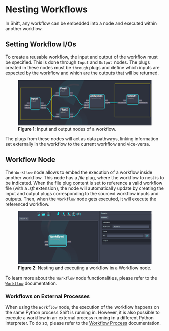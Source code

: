 # Nesting Workflows

In Shift, any workflow can be embedded into a node and executed within another workflow.

## Setting Workflow I/Os

To create a reusable workflow, the input and output of the workflow must be specified. This is done through `Input` and `Output` nodes. The plugs created in these nodes must be `through` plugs and define which inputs are expected by the workflow and which are the outputs that will be returned.
<figure>
      <img src="images/workflow_ios.png" alt="Workflow I/Os">
      <figcaption><b>Figure 1</b>: Input and output nodes of a workflow.</figcaption>
</figure>

The plugs from these nodes will act as data pathways, linking information set externally in the workflow to the current workflow and vice-versa.

## Workflow Node

The `Workflow` node allows to embed the execution of a workflow inside another workflow. This node has a *file* plug, where the workflow to nest is to be indicated. When the file plug content is set to reference a valid workflow file (with a *.sft* extension), the node will automatically update by creating the input and output plugs corresponding to the sourced workflow inputs and outputs. Then, when the `Workflow` node gets executed, it will execute the referenced workflow.

<figure>
      <img src="images/workflow_nesting.gif" alt="Workflow nesting">
      <figcaption><b>Figure 2</b>: Nesting and executing a workflow in a Workflow node.</figcaption>
</figure>

To learn more about the `Workflow` node functionalities, please refer to the [`Workflow`](../../nodes/workflow.md) documentation.

### Workflows on External Processes

When using the `Workflow` node, the execution of the workflow happens on the same Python process Shift is running in. However, it is also possible to execute a workflow in an external process running in a different Python interpreter. To do so, please refer to the [Workflow Process](../../nodes/workflow#workflowprocess-node) documentation.
